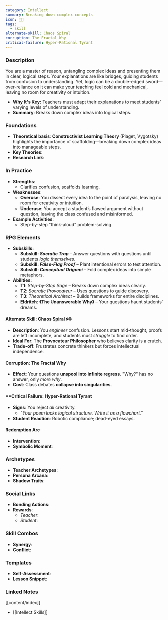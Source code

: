 ```yaml
---
category: Intellect
summary: Breaking down complex concepts
icon: 🧵➗
tags:
  - skill
alternate-skill: Chaos Spiral
corruption: The Fractal Why
critical-failure: Hyper-Rational Tyrant
---
```

### **Description**  
You are a master of reason, untangling complex ideas and presenting them in clear, logical steps. Your explanations are like bridges, guiding students from confusion to understanding. Yet, logic can be a double-edged sword—over-reliance on it can make your teaching feel cold and mechanical, leaving no room for creativity or intuition.
- **Why It's Key:** Teachers must adapt their explanations to meet students’ varying levels of understanding.
- **Summary**: Breaks down complex ideas into logical steps.

### **Foundations**  
- **Theoretical basis**: **Constructivist Learning Theory** (Piaget, Vygotsky) highlights the importance of scaffolding—breaking down complex ideas into manageable steps.
- **Key Theories**: 
- **Research Link**: 

### **In Practice**  
- **Strengths**:  
	- Clarifies confusion, scaffolds learning.
- **Weaknesses**:  
	- **Overuse**: You dissect every idea to the point of paralysis, leaving no room for creativity or intuition.
	- **Underuse**: You accept a student’s flawed argument without question, leaving the class confused and misinformed.
- **Example Activities**:  
	- Step-by-step "think-aloud" problem-solving.

### **RPG Elements** 
- **Subskills:**
	- **Subskill: _Socratic Trap_** – Answer questions with questions until students _logic themselves_.
	- **Subskill: _False-Flag Proof_** – Plant intentional errors to test attention.
	- **Subskill: _Conceptual Origami_** – Fold complex ideas into simple metaphors.
- **Abilities:**
	- **T1**: _Step-by-Step Sage_ – Breaks down complex ideas clearly.
	- **T2**: _Socratic Provocateur_ – Uses questions to guide discovery.
	- **T3**: _Theoretical Architect_ – Builds frameworks for entire disciplines.
	- **Eldritch**: **《The Unanswerable Why》** – Your questions haunt students’ dreams.
#### **Alternate Skill: Chaos Spiral** 🌀♻️
- **Description**: You _engineer_ confusion. Lessons start mid-thought, proofs are left incomplete, and students must _struggle_ to find order.
- **Ideal For**: The **Provocateur Philosopher** who believes clarity is a crutch.
- **Trade-off**: Frustrates concrete thinkers but forces intellectual independence.
#### **Corruption: The Fractal Why**
- **Effect**: Your questions **unspool into infinite regress**. "Why?" has no answer, only _more why_.
- **Cost**: Class debates **collapse into singularities**.
#### **Critical Failure: Hyper-Rational Tyrant 
- **Signs**: You reject _all_ creativity.
    - _"Your poem lacks logical structure. Write it as a flowchart."_
- **Student Reaction**: Robotic compliance; dead-eyed essays.
#### **Redemption Arc**  
- **Intervention**: 
- **Symbolic Moment**:  
### **Archetypes**  
- **Teacher Archetypes**: 
- **Persona Arcana**: 
- **Shadow Traits**: 

### **Social Links**  
- **Bonding Actions**: 
- **Rewards**:  
  - *Teacher*: 
  - *Student*: 

### **Skill Combos**  
- **Synergy**: 
- **Conflict**:  

### **Templates**  
- **Self-Assessment**: 
- **Lesson Snippet**: 

### **Linked Notes**  
[[content/index]]
- [[Intellect Skills]]